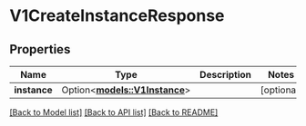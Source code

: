 # V1CreateInstanceResponse

## Properties

Name | Type | Description | Notes
------------ | ------------- | ------------- | -------------
**instance** | Option<[**models::V1Instance**](v1Instance.md)> |  | [optional]

[[Back to Model list]](../README.md#documentation-for-models) [[Back to API list]](../README.md#documentation-for-api-endpoints) [[Back to README]](../README.md)


